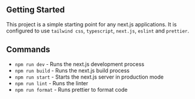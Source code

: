 ## Getting Started

This project is a simple starting point for any next.js applications. It is configured to use `tailwind css`, `typescript`, `next.js`, `eslint` and `prettier`.

## Commands

- `npm run dev` - Runs the next.js development process
- `npm run build` - Runs the next.js build process
- `npm run start` - Starts the next.js server in production mode
- `npm run lint` - Runs the linter
- `npm run format` - Runs prettier to format code
